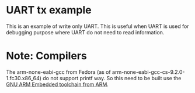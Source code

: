 # UART tx example
This is an example of write only UART.
This is useful when UART is used for debugging purpose where UART do not need to read information.

# Note: Compilers
The arm-none-eabi-gcc from Fedora (as of arm-none-eabi-gcc-cs-9.2.0-1.fc30.x86_64) do not support printf way. So this need to be built use the [GNU ARM Embedded toolchain from ARM](https://developer.arm.com/tools-and-software/open-source-software/developer-tools/gnu-toolchain/gnu-rm/downloads).